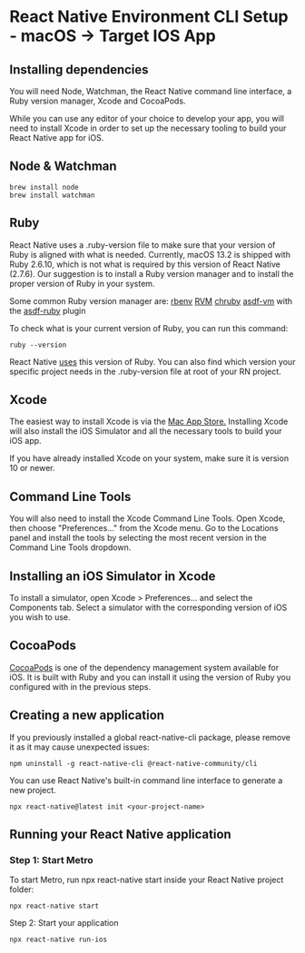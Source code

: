 # React Native Environment CLI Setup - macOS -> Target IOS App

## Installing dependencies
You will need Node, Watchman, the React Native command line interface, a Ruby version manager, Xcode and CocoaPods.

While you can use any editor of your choice to develop your app, you will need to install Xcode in order to set up 
the necessary tooling to build your React Native app for iOS.

## Node & Watchman
```shell
brew install node
brew install watchman
```

## Ruby
React Native uses a .ruby-version file to make sure that your version of Ruby is aligned with what is needed. Currently, macOS 13.2 is shipped with Ruby 2.6.10, which is not what is required by this version of React Native (2.7.6). Our suggestion is to install a Ruby version manager and to install the proper version of Ruby in your system.

Some common Ruby version manager are:
[rbenv](https://github.com/rbenv/rbenv)
[RVM](https://rvm.io/)
[chruby](https://github.com/postmodern/chruby)
[asdf-vm](https://github.com/asdf-vm) with the [asdf-ruby](https://github.com/asdf-vm/asdf-ruby) plugin

To check what is your current version of Ruby, you can run this command:
```shell
ruby --version
```
React Native [uses](https://github.com/facebook/react-native/blob/v0.71.3/.ruby-version) this version of Ruby. You can also find which version your specific project needs in the .ruby-version file at root of your RN project.

## Xcode
The easiest way to install Xcode is via the [Mac App Store.](https://apps.apple.com/us/app/xcode/id497799835?mt=12) Installing Xcode will also install the iOS Simulator and all the necessary tools to build your iOS app.

If you have already installed Xcode on your system, make sure it is version 10 or newer.

## Command Line Tools
You will also need to install the Xcode Command Line Tools. Open Xcode, then choose "Preferences..." from the Xcode menu. Go to the Locations panel and install the tools by selecting the most recent version in the Command Line Tools dropdown.

## Installing an iOS Simulator in Xcode
To install a simulator, open Xcode > Preferences... and select the Components tab. Select a simulator with the corresponding version of iOS you wish to use.

## CocoaPods
[CocoaPods](https://cocoapods.org/) is one of the dependency management system available for iOS. It is built with Ruby and you can install it using the version of Ruby you configured with in the previous steps.

## Creating a new application
If you previously installed a global react-native-cli package, please remove it as it may cause unexpected issues:
```shell
npm uninstall -g react-native-cli @react-native-community/cli
```
You can use React Native's built-in command line interface to generate a new project. 
```shell
npx react-native@latest init <your-project-name>
```
## Running your React Native application
### Step 1: Start Metro
To start Metro, run npx react-native start inside your React Native project folder:
```shell
npx react-native start
```
Step 2: Start your application
```shell
npx react-native run-ios
```











